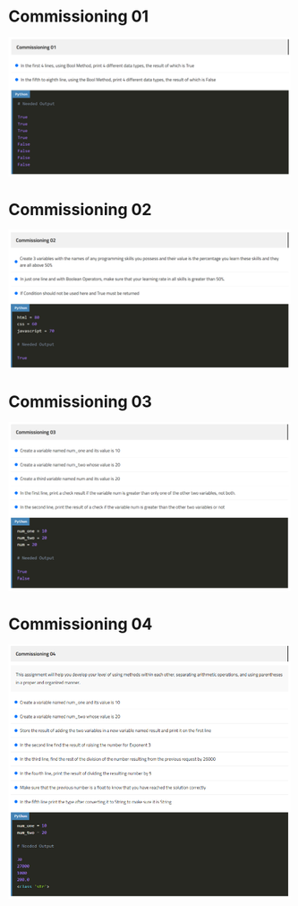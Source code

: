 # Commissioning 01
![Commissioning 01](https://github.com/GeorgeHanyMilad/ElZero-Tasks-With-Python/blob/master/07.%20Operators%20And%20Type%20Conversion/Images/Commissioning%2001.png?raw=true)
<br>

# Commissioning 02
![Commissioning 02](https://github.com/GeorgeHanyMilad/ElZero-Tasks-With-Python/blob/master/07.%20Operators%20And%20Type%20Conversion/Images/Commissioning%2002.png?raw=true)
<br>

# Commissioning 03
![Commissioning 03](https://github.com/GeorgeHanyMilad/ElZero-Tasks-With-Python/blob/master/07.%20Operators%20And%20Type%20Conversion/Images/Commissioning%2003.png?raw=true)
<br>

# Commissioning 04
![Commissioning 04](https://github.com/GeorgeHanyMilad/ElZero-Tasks-With-Python/blob/master/07.%20Operators%20And%20Type%20Conversion/Images/Commissioning%2004.png?raw=true)
<br>